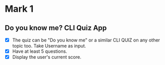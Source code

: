 # Mark 1

## Do you know me? CLI Quiz App

- [x] The quiz can be "Do you know me" or a similar CLI QUIZ on any other topic too. Take Username as input.
- [x] Have at least 5 questions.
- [x] Display the user's current score.
